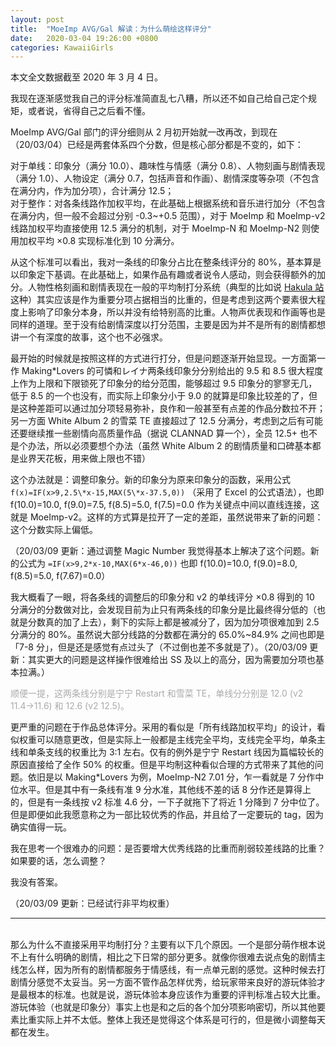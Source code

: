 ```yaml
---
layout: post
title:  "MoeImp AVG/Gal 解读：为什么萌绘这样评分"
date:   2020-03-04 19:26:00 +0800
categories: KawaiiGirls
---
```


本文全文数据截至 2020 年 3 月 4 日。

我现在逐渐感觉我自己的评分标准简直乱七八糟，所以还不如自己给自己定个规矩，或者说，省得自己之后看不懂。

MoeImp AVG/Gal 部门的评分细则从 2 月初开始就一改再改，到现在（20/03/04）已经是两套体系四个分数，但是核心部分都是不变的，如下：

对于单线：印象分（满分 10.0）、趣味性与情感（满分 0.8）、人物刻画与剧情表现（满分 1.0）、人物设定（满分 0.7，包括声音和作画）、剧情深度等杂项（不包含在满分内，作为加分项），合计满分 12.5；<br />
对于整作：对各条线路作加权平均，在此基础上根据系统和音乐进行加分（不包含在满分内，但一般不会超过分别 -0.3~+0.5 范围），对于 MoeImp 和 MoeImp-v2 线路加权平均直接使用 12.5 满分的机制，对于 MoeImp-N 和 MoeImp-N2 则使用加权平均 ×0.8 实现标准化到 10 分满分。

从这个标准可以看出，我对一条线的印象分占比在整条线评分的 80%，基本算是以印象定下基调。在此基础上，如果作品有趣或者说令人感动，则会获得额外的加分。人物性格刻画和剧情表现在一般的平均制打分系统（典型的比如说 [Hakula 站](https://hakula.xyz/avg/impression.html) 这种）其实应该是作为重要分项占据相当的比重的，但是考虑到这两个要素很大程度上影响了印象分本身，所以并没有给特别高的比重。人物声优表现和作画等也是同样的道理。至于没有给剧情深度以打分范围，主要是因为并不是所有的剧情都想讲一个有深度的故事，这个也不必强求。

最开始的时候就是按照这样的方式进行打分，但是问题逐渐开始显现。一方面第一作 Making\*Lovers 的可憐和レイナ两条线印象分分别给出的 9.5 和 8.5 很大程度上作为上限和下限锁死了印象分的给分范围，能够超过 9.5 印象分的寥寥无几，低于 8.5 的一个也没有，而实际上印象分小于 9.0 的就算是印象比较差的了，但是这种差距可以通过加分项轻易弥补，良作和一般甚至有点差的作品分数拉不开；另一方面 White Album 2 的雪菜 TE 直接超过了 12.5 分满分，考虑到之后有可能还要继续推一些剧情向高质量作品（据说 CLANNAD 算一个），全员 12.5+ 也不是个办法，所以必须要想个办法（虽然 White Album 2 的剧情质量和口碑基本都是业界天花板，用来做上限也不错）

这个办法就是：调整印象分。新的印象分为原来印象分的函数，采用公式 `f(x)=IF(x>9,2.5\*x-15,MAX(5\*x-37.5,0))` （采用了 Excel 的公式语法），也即 f(10.0)=10.0, f(9.0)=7.5, f(8.5)=5.0, f(7.5)=0.0 作为关键点中间以直线连接，这就是 MoeImp-v2。这样的方式算是拉开了一定的差距，虽然说带来了新的问题：这个分数实际上偏低。

（20/03/09 更新：通过调整 Magic Number 我觉得基本上解决了这个问题。新的公式为 `=IF(x>9,2*x-10,MAX(6*x-46,0))` 也即 f(10.0)=10.0, f(9.0)=8.0, f(8.5)=5.0, f(7.67)=0.0）

我大概看了一眼，将各条线的调整后的印象分和 v2 的单线评分 ×0.8 得到的 10 分满分的分数做对比，会发现目前为止只有两条线的印象分是比最终得分低的（也就是分数真的加了上去），剩下的实际上都是被减分了，因为加分项很难加到 2.5 分满分的 80%。虽然说大部分线路的分数都在满分的 65.0%~84.9% 之间也即是「7-8 分」，但是还是感觉有点过头了（不过倒也差不多就是了）。（20/03/09 更新：其实更大的问题是这样操作很难给出 SS 及以上的高分，因为需要加分项也基本拉满。）

<p style="color: #AAAAAA">顺便一提，这两条线分别是宁宁 Restart 和雪菜 TE，单线分分别是 12.0 (v2 11.4→11.6) 和 12.6 (v2 12.5)。</p>

更严重的问题在于作品总体评分。采用的看似是「所有线路加权平均」的设计，看似权重可以随意更改，但是实际上一般都是主线完全平均，支线完全平均，单条主线和单条支线的权重比为 3:1 左右。仅有的例外是宁宁 Restart 线因为篇幅较长的原因直接给了全作 50% 的权重。但是平均制这种看似合理的方式带来了其他的问题。依旧是以 Making\*Lovers 为例，MoeImp-N2 7.01 分，乍一看就是 7 分作中位水平。但是其中有一条线有准 9 分水准，其他线不差的话 8 分作还是算得上的，但是有一条线按 v2 标准 4.6 分，一下子就拖下了将近 1 分降到 7 分中位了。但是即便如此我愿意称之为一部比较优秀的作品，并且给了一定要玩的 tag，因为确实值得一玩。

我在思考一个很难办的问题：是否要增大优秀线路的比重而削弱较差线路的比重？如果要的话，怎么调整？

我没有答案。

（20/03/09 更新：已经试行非平均权重）

---

<br />那么为什么不直接采用平均制打分？主要有以下几个原因。一个是部分萌作根本说不上有什么明确的剧情，相比之下日常的部分更多。就像你很难去说点兔的剧情主线怎么样，因为所有的剧情都服务于情感线，有一点单元剧的感觉。这种时候去打剧情分感觉不太妥当。另一方面不管作品怎样优秀，给玩家带来良好的游玩体验才是最根本的标准。也就是说，游玩体验本身应该作为重要的评判标准占较大比重。游玩体验（也就是印象分）事实上也是和之后的各个加分项影响密切，所以其他要素比重实际上并不太低。整体上我还是觉得这个体系是可行的，但是微小调整每天都在发生。